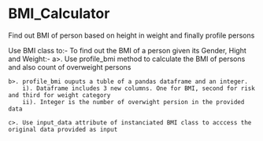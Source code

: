 # BMI_Calculator
Find out BMI of person based on height in weight and finally profile persons

Use BMI class to:-
  To find out the BMI of a person given its Gender, Hight and Weight:-
    a>. Use profile_bmi method to calculate the BMI of persons and also count of overweight persons
    
    b>. profile_bmi ouputs a tuble of a pandas dataframe and an integer. 
        i). Dataframe includes 3 new columns. One for BMI, second for risk and third for weight category
        ii). Integer is the number of overwight persion in the provided data
      
    c>. Use input_data attribute of instanciated BMI class to acccess the original data provided as input
